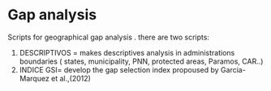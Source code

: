 Gap analysis
==================

Scripts  for geographical gap analysis . there are two scripts:
1. DESCRIPTIVOS = makes descriptives analysis in administrations boundaries ( states, municipality, PNN, protected areas, Paramos, CAR..)
2. INDICE GSI= develop the gap selection index propoused by Garcia-Marquez et al.,(2012)
